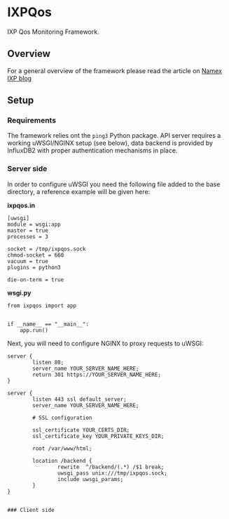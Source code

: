 # IXPQos
IXP Qos Monitoring Framework. 

## Overview
For a general overview of the framework please read the article on [Namex IXP blog](https://www.namex.it/assessing-performance-and-qos-of-a-distributed-peering-platform/)

## Setup

### Requirements
The framework relies ont the `ping3` Python package. API server requires a working uWSGI/NGINX setup (see below), data backend is provided by InfluxDB2 with proper authentication mechanisms in place.

### Server side
In order to configure uWSGI you need the following file added to the base directory, a reference example will be given here:

**ixpqos.in**
```
[uwsgi]
module = wsgi:app
master = true
processes = 3

socket = /tmp/ixpqos.sock
chmod-socket = 660
vacuum = true
plugins = python3

die-on-term = true
```

**wsgi.py**
```
from ixpqos import app
  

if __name__ == "__main__":
    app.run()
```

Next, you will need to configure NGINX to proxy requests to uWSGI:

```
server {
        listen 80;
        server_name YOUR_SERVER_NAME_HERE;
        return 301 https://YOUR_SERVER_NAME_HERE;
}

server {
        listen 443 ssl default_server;
        server_name YOUR_SERVER_NAME_HERE;

        # SSL configuration
        
        ssl_certificate YOUR_CERTS_DIR;
        ssl_certificate_key YOUR_PRIVATE_KEYS_DIR;

        root /var/www/html;

        location /backend {
                rewrite  ^/backend/(.*) /$1 break;
                uwsgi_pass unix:///tmp/ixpqos.sock;
                include uwsgi_params;
        }
}


### Client side

